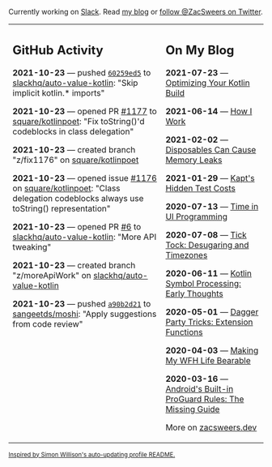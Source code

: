 Currently working on [Slack](https://slack.com/). Read [my blog](https://zacsweers.dev/) or [follow @ZacSweers on Twitter](https://twitter.com/ZacSweers).

<table><tr><td valign="top" width="60%">

## GitHub Activity
<!-- githubActivity starts -->
**2021-10-23** — pushed [`60259ed5`](https://github.com/slackhq/auto-value-kotlin/commit/60259ed54fed31ba492e1169bc7e92d300696a7e) to [slackhq/auto-value-kotlin](https://api.github.com/repos/slackhq/auto-value-kotlin): "Skip implicit kotlin.* imports"

**2021-10-23** — opened PR [#1177](https://api.github.com/repos/square/kotlinpoet/pulls/1177) to [square/kotlinpoet](https://api.github.com/repos/square/kotlinpoet): "Fix toString()'d codeblocks in class delegation"

**2021-10-23** — created branch "z/fix1176" on [square/kotlinpoet](https://api.github.com/repos/square/kotlinpoet)

**2021-10-23** — opened issue [#1176](https://api.github.com/repos/square/kotlinpoet/issues/1176) on [square/kotlinpoet](https://api.github.com/repos/square/kotlinpoet): "Class delegation codeblocks always use toString() representation"

**2021-10-23** — opened PR [#6](https://api.github.com/repos/slackhq/auto-value-kotlin/pulls/6) to [slackhq/auto-value-kotlin](https://api.github.com/repos/slackhq/auto-value-kotlin): "More API tweaking"

**2021-10-23** — created branch "z/moreApiWork" on [slackhq/auto-value-kotlin](https://api.github.com/repos/slackhq/auto-value-kotlin)

**2021-10-23** — pushed [`a90b2d21`](https://github.com/sangeetds/moshi/commit/a90b2d2105aab7479008d022646a4f3681020d87) to [sangeetds/moshi](https://api.github.com/repos/sangeetds/moshi): "Apply suggestions from code review"
<!-- githubActivity ends -->
</td><td valign="top" width="40%">

## On My Blog
<!-- blog starts -->
**2021-07-23** — [Optimizing Your Kotlin Build](https://www.zacsweers.dev/optimizing-your-kotlin-build/)

**2021-06-14** — [How I Work](https://www.zacsweers.dev/how-i-work/)

**2021-02-02** — [Disposables Can Cause Memory Leaks](https://www.zacsweers.dev/disposables-can-cause-memory-leaks/)

**2021-01-29** — [Kapt's Hidden Test Costs](https://www.zacsweers.dev/kapts-hidden-test-costs/)

**2020-07-13** — [Time in UI Programming](https://www.zacsweers.dev/time-in-ui/)

**2020-07-08** — [Tick Tock: Desugaring and Timezones](https://www.zacsweers.dev/ticktock-desugaring-timezones/)

**2020-06-11** — [Kotlin Symbol Processing: Early Thoughts](https://www.zacsweers.dev/kotlin-symbol-processor-early-thoughts/)

**2020-05-01** — [Dagger Party Tricks: Extension Functions](https://www.zacsweers.dev/dagger-party-tricks-extension-functions/)

**2020-04-03** — [Making My WFH Life Bearable](https://www.zacsweers.dev/making-wfh-life-bearable/)

**2020-03-16** — [Android's Built-in ProGuard Rules: The Missing Guide](https://www.zacsweers.dev/android-proguard-rules/)
<!-- blog ends -->
More on [zacsweers.dev](https://zacsweers.dev/)
</td></tr></table>

<sub><a href="https://simonwillison.net/2020/Jul/10/self-updating-profile-readme/">Inspired by Simon Willison's auto-updating profile README.</a></sub>